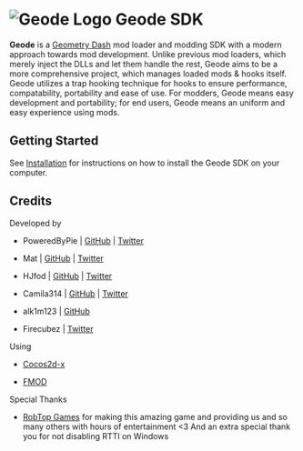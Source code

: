 
# ![Geode Logo](https://github.com/geode-sdk.png?size=40) Geode SDK

**Geode** is a [Geometry Dash](https://store.steampowered.com/app/322170/Geometry_Dash/) mod loader and modding SDK with a modern approach towards mod development. Unlike previous mod loaders, which merely inject the DLLs and let them handle the rest, Geode aims to be a more comprehensive project, which manages loaded mods & hooks itself. Geode utilizes a trap hooking technique for hooks to ensure performance, compatability, portability and ease of use. For modders, Geode means easy development and portability; for end users, Geode means an uniform and easy experience using mods.

## Getting Started

See [Installation](INSTALLATION.md) for instructions on how to install the Geode SDK on your computer.

## Credits

Developed by

 * PoweredByPie | [GitHub](https://github.com/poweredbypie/) | [Twitter](https://twitter.com/PoweredByPie)

 * Mat | [GitHub](https://github.com/matcool/) | [Twitter](https://twitter.com/mateus44_/)

 * HJfod | [GitHub](https://github.com/hjfod) | [Twitter](https://twitter.com/HJfod)

 * Camila314 | [GitHub](https://github.com/camila314/) | [Twitter](https://twitter.com/cami314la/)

 * alk1m123 | [GitHub](https://github.com/altalk23/)

 * Firecubez | [Twitter](https://twitter.com/FireCubez)

Using

 * [Cocos2d-x](https://github.com/cocos2d/cocos2d-x/tree/cocos2d-x-2.2.3)

 * [FMOD](https://www.fmod.com/)

Special Thanks

 * [RobTop Games](https://twitter.com/RobTopGames/) for making this amazing game and providing us and so many others with hours of entertainment <3 And an extra special thank you for not disabling RTTI on Windows
